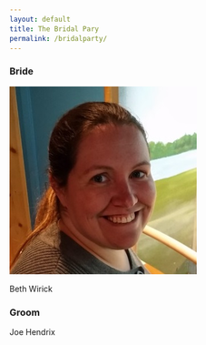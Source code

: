 ```yaml
---
layout: default
title: The Bridal Pary
permalink: /bridalparty/
---
```


### Bride

<img src="images/beth.jpg" class="bridalpartyphoto" />

Beth Wirick

### Groom

Joe Hendrix